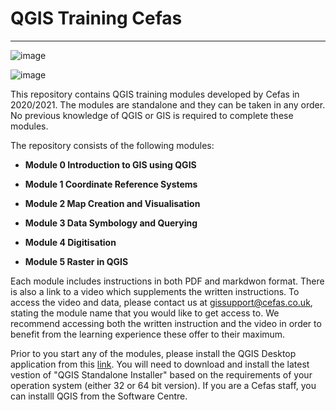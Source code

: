 # QGIS Training Cefas

---

![image](https://user-images.githubusercontent.com/47147296/101342323-4d5c6b00-387a-11eb-8cf4-99deb7fa0089.png)

![image](https://user-images.githubusercontent.com/47147296/101466141-b30f2c80-3938-11eb-80b4-9f1e3e504903.png)


This repository contains QGIS training modules developed by Cefas in 2020/2021. The modules are standalone and they can be taken in any order. No previous knowledge of QGIS or GIS is required to complete these modules. 

The repository consists of the following modules:

* **Module 0 Introduction to GIS using QGIS**

* **Module 1 Coordinate Reference Systems**

* **Module 2 Map Creation and Visualisation**

* **Module 3 Data Symbology and Querying**

* **Module 4 Digitisation**

* **Module 5 Raster in QGIS**


Each module includes instructions in both PDF and markdwon format. There is also a link to a video which supplements the written instructions. To access the video and data, please contact us at gissupport@cefas.co.uk, stating the module name that you would like to get access to. We recommend accessing both the written instruction and the video in order to benefit from the learning experience these offer to their maximum.

Prior to you start any of the modules, please install the QGIS Desktop application from this [link](https://qgis.org/en/site/index.html). You will need to download and install the latest vestion of "QGIS Standalone Installer" based on the requirements of your operation system (either 32 or 64 bit version). If you are a Cefas staff, you can installl QGIS from the Software Centre.  
